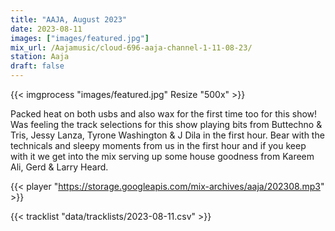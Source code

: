```yaml
---
title: "AAJA, August 2023"
date: 2023-08-11
images: ["images/featured.jpg"]
mix_url: /Aajamusic/cloud-696-aaja-channel-1-11-08-23/
station: Aaja
draft: false
---
```


{{< imgprocess "images/featured.jpg" Resize "500x" >}}

Packed heat on both usbs and also wax for the first time too for this show! Was feeling the track selections for this show playing bits from Buttechno & Tris, Jessy Lanza, Tyrone Washington & J Dila in the first hour. Bear with the technicals and sleepy moments from us in the first hour and if you keep with it we get into the mix serving up some house goodness from Kareem Ali, Gerd & Larry Heard.

{{< player "https://storage.googleapis.com/mix-archives/aaja/202308.mp3" >}}

{{< tracklist "data/tracklists/2023-08-11.csv" >}}
